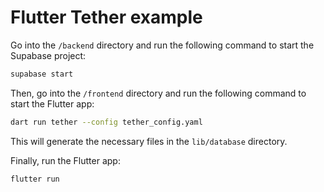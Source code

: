 # Flutter Tether example

Go into the `/backend` directory and run the following command to start the
Supabase project:

```bash
supabase start
```

Then, go into the `/frontend` directory and run the following command to start
the Flutter app:

```bash
dart run tether --config tether_config.yaml
```

This will generate the necessary files in the `lib/database` directory.

Finally, run the Flutter app:

```bash
flutter run
```
